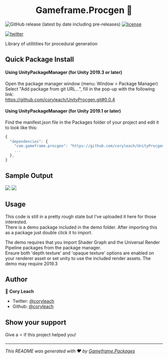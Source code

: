 <h1 align="center">Gameframe.Procgen 👋</h1>

<!-- BADGE-START -->
![GitHub release (latest by date including pre-releases)](https://img.shields.io/github/v/release/coryleach/UnityProcgen?include_prereleases)
[![license](https://img.shields.io/github/license/coryleach/UnityProcgen)](https://github.com/coryleach/UnityProcgen/blob/master/LICENSE)

[![twitter](https://img.shields.io/twitter/follow/coryleach.svg?style=social)](https://twitter.com/coryleach)
<!-- BADGE-END -->

Library of utilitities for procedural generation

## Quick Package Install

#### Using UnityPackageManager (for Unity 2019.3 or later)
Open the package manager window (menu: Window > Package Manager)<br/>
Select "Add package from git URL...", fill in the pop-up with the following link:<br/>
https://github.com/coryleach/UnityProcgen.git#0.0.4<br/>

#### Using UnityPackageManager (for Unity 2019.1 or later)

Find the manifest.json file in the Packages folder of your project and edit it to look like this:
```js
{
  "dependencies": {
    "com.gameframe.procgen": "https://github.com/coryleach/UnityProcgen.git#0.0.4",
    ...
  },
}
```

<!-- DOC-START -->
## Sample Output

<img src="https://github.com/coryleach/UnityProcgen/blob/master/Images/Sample_01.PNG?raw=true" />

<img src="https://github.com/coryleach/UnityProcgen/blob/master/Images/Sample_00.PNG?raw=true" />

## Usage

This code is still in a pretty rough state but I've uploaded it here for those interested.  
There is a demo package included in the demo folder. After importing this as a package just double click it to import.  
  
The demo requires that you import Shader Graph and the Universal Render Pipeline packages from the package manager.  
Ensure both 'depth texture' and 'opaque texture' options are enabled on your renderer asset or set unity to use the included render assets.
The demo may require 2019.3
<!-- DOC-END -->

## Author

👤 **Cory Leach**

* Twitter: [@coryleach](https://twitter.com/coryleach)
* Github: [@coryleach](https://github.com/coryleach)


## Show your support

Give a ⭐️ if this project helped you!

***
_This README was generated with ❤️ by [Gameframe.Packages](https://github.com/coryleach/unitypackages)_

